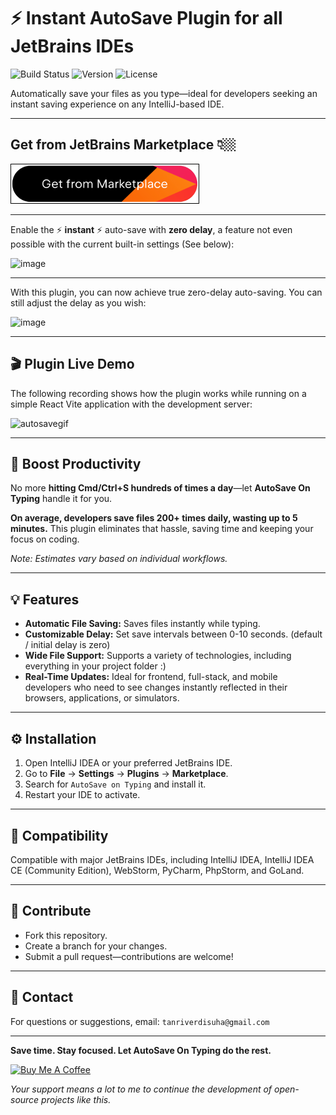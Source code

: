 # ⚡️ Instant AutoSave Plugin for all JetBrains IDEs

![Build Status](https://img.shields.io/badge/build-passing-brightgreen) ![Version](https://img.shields.io/badge/version-1.0-blue) ![License](https://img.shields.io/badge/license-Apache%202.0-orange)

Automatically save your files as you type—ideal for developers seeking an instant saving experience on any IntelliJ-based IDE.<be>

---

## Get from JetBrains Marketplace 👇🏼

<a href="https://plugins.jetbrains.com/plugin/25981-autosave-on-typing" target="_blank"><img style="width: 300px;border: 1px solid black;" src="https://github.com/suhatanriverdi/shtanriverdi/blob/main/css/marketplacelink-Photoroom.png" alt="AutoSave on Typing"></a>

---

Enable the ⚡️ **instant** ⚡️ auto-save with **zero delay**, a feature not even possible with the current built-in settings (See below):

<img width="611" alt="image" src="https://github.com/user-attachments/assets/55482486-f3f0-47df-aee7-84385b15c943">

---

With this plugin, you can now achieve true zero-delay auto-saving. You can still adjust the delay as you wish:

<img width="587" alt="image" src="https://github.com/user-attachments/assets/2d61b270-505c-497f-9659-a3a8be699bfc">

---

## 🎬 Plugin Live Demo
The following recording shows how the plugin works while running on a simple React Vite application with the development server:<br>

![autosavegif](https://github.com/user-attachments/assets/fc4da808-c729-4596-bfc8-38f88c86626f)

---

## 🎯 Boost Productivity

No more **hitting Cmd/Ctrl+S hundreds of times a day**—let **AutoSave On Typing** handle it for you. 

**On average, developers save files 200+ times daily, wasting up to 5 minutes.** This plugin eliminates that hassle, saving time and keeping your focus on coding.  

_Note: Estimates vary based on individual workflows._

---

## 💡 Features

- **Automatic File Saving:** Saves files instantly while typing.  
- **Customizable Delay:** Set save intervals between 0-10 seconds. (default / initial delay is zero)
- **Wide File Support:** Supports a variety of technologies, including everything in your project folder :)
- **Real-Time Updates:** Ideal for frontend, full-stack, and mobile developers who need to see changes instantly reflected in their browsers, applications, or simulators.

---

## ⚙️ Installation

1. Open IntelliJ IDEA or your preferred JetBrains IDE.  
2. Go to **File** → **Settings** → **Plugins** → **Marketplace**.  
3. Search for `AutoSave on Typing` and install it.  
4. Restart your IDE to activate.

---

## 🧩 Compatibility

Compatible with major JetBrains IDEs, including IntelliJ IDEA, IntelliJ IDEA CE (Community Edition), WebStorm, PyCharm, PhpStorm, and GoLand.  

---

## 🤝 Contribute

- Fork this repository.  
- Create a branch for your changes.  
- Submit a pull request—contributions are welcome!

---

## 📧 Contact

For questions or suggestions, email: `tanriverdisuha@gmail.com`

---

**Save time. Stay focused. Let AutoSave On Typing do the rest.**

<a href="https://www.buymeacoffee.com/suhatanriverdi" target="_blank"><img src="https://cdn.buymeacoffee.com/buttons/v2/default-yellow.png" alt="Buy Me A Coffee" style="height: 60px !important;width: 217px !important;" ></a>

_Your support means a lot to me to continue the development of open-source projects like this._
